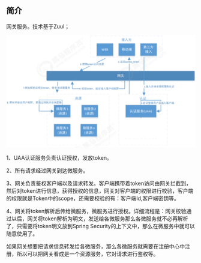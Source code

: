 ## 简介

网关服务。技术基于Zuul；

![结构图](img/README/clip_image001.png)

1、UAA认证服务负责认证授权，发放token。 

2、所有请求经过网关到达微服务。

3、网关负责鉴权客户端以及请求转发。客户端携带着token访问由网关拦截到，然后对token进行信息，获得授权的信息，网关对客户端的权限进行校验，客户端的权限就是Token中的scope，还需要校验的有：客户端Id,客户端密钥等。

4、网关将token解析后传给微服务，微服务进行授权。详细流程是：网关校验通过以后，网关将token解析为明文，发送给各微服务那么各微服务就不必再解析了，只需要将token明文放到Spring Security的上下文中，那么在微服务中就可以随意使用了。



如果网关想要把请求信息转发给各微服务，那么各微服务就需要在注册中心中注册，所以可以把网关看成是一个资源服务，它对请求进行鉴权等。